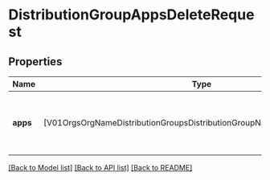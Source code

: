 # DistributionGroupAppsDeleteRequest

## Properties
Name | Type | Description | Notes
------------ | ------------- | ------------- | -------------
**apps** | [V01OrgsOrgNameDistributionGroupsDistributionGroupNameAppsBulkDeleteApps] | The list of apps to delete from the distribution group | [optional] 

[[Back to Model list]](../README.md#documentation-for-models) [[Back to API list]](../README.md#documentation-for-api-endpoints) [[Back to README]](../README.md)


